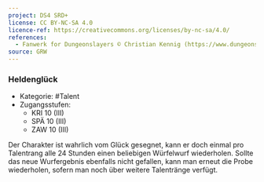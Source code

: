 ```yaml
---
project: DS4 SRD+
license: CC BY-NC-SA 4.0
licence-ref: https://creativecommons.org/licenses/by-nc-sa/4.0/
references: 
  - Fanwerk for Dungeonslayers © Christian Kennig (https://www.dungeonslayers.net/)
source: GRW
---
```


### Heldenglück

- Kategorie: #Talent
- Zugangsstufen:
  - KRI 10 (III)
  - SPÄ 10 (III)
  - ZAW 10 (III)

Der Charakter ist wahrlich vom Glück gesegnet, kann er doch einmal pro Talentrang alle 24 Stunden einen beliebigen Würfelwurf wiederholen. Sollte das neue Wurfergebnis ebenfalls nicht gefallen, kann man erneut die Probe wiederholen, sofern man noch über weitere Talentränge verfügt.

